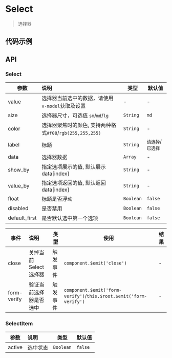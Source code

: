 # Select

> 选择器

## 代码示例

<test></test>

<script>
  import test from '@/pages/demo/Select.vue';

  export default {
    components: {
      test
    }
  }
</script>

## API

### Select

| 参数 | 说明 | 类型 | 默认值 |
| ----|:-----| ---- | ---- |
| value | 选择器当前选中的数据，请使用`v-model`获取及设置  | - | - |
| size | 选择器尺寸，可选值 `sm`/`md`/`lg` | `String` | `md` |
| color | 选择器聚焦时的颜色, 支持两种格式`#f00`/`rgb(255,255,255)` | `String` | - |
| label | 标题 | `String` | `请选择`/`已选择` |
| data | 选择器数据 | `Array` | - |
| show_by | 指定选项展示的值, 默认展示data[index] | `String` | - |
| value_by | 指定选项返回的值, 默认返回data[index] | `String` | - |
| float | 标题是否浮动 | `Boolean` | `false` |
| disabled | 是否禁用 | `Boolean` | `false` |
| default_first | 是否默认选中第一个选项 | `Boolean` | `false` |


| 事件 | 说明 | 类型 | 使用 | 结果 |
| ----|:----- | ---- | ---- | ---- |
| close | 关掉当前Select选择器 | 触发事件 | `component.$emit('close')` | - |
| form-verify | 验证当前选择器是否选中 | 触发事件 | `component.$emit('form-verify')`/`this.$root.$emit('form-verify')` | - |


### SelectItem

| 参数 | 说明 | 类型 | 默认值 |
| ----|:-----| ---- | ---- |
| active | 选中状态  | `Boolean` | `false` |
